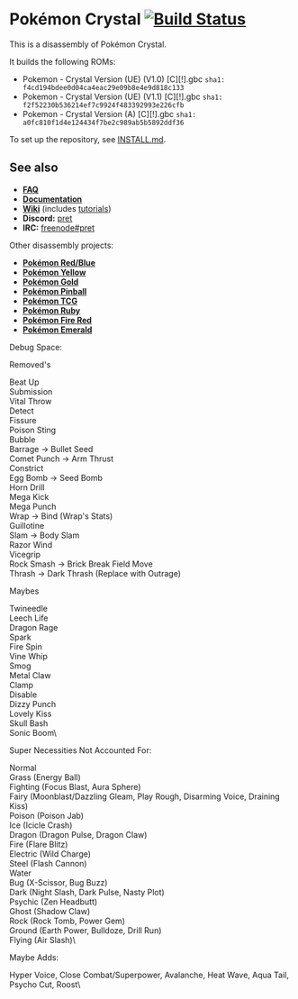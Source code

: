 # Pokémon Crystal [![Build Status][travis-badge]][travis]

This is a disassembly of Pokémon Crystal.

It builds the following ROMs:

- Pokemon - Crystal Version (UE) (V1.0) [C][!].gbc `sha1: f4cd194bdee0d04ca4eac29e09b8e4e9d818c133`
- Pokemon - Crystal Version (UE) (V1.1) [C][!].gbc `sha1: f2f52230b536214ef7c9924f483392993e226cfb`
- Pokemon - Crystal Version (A) [C][!].gbc `sha1: a0fc810f1d4e124434f7be2c989ab5b5892ddf36`

To set up the repository, see [INSTALL.md](INSTALL.md).

## See also

- [**FAQ**](FAQ.md)
- [**Documentation**][docs]
- [**Wiki**][wiki] (includes [tutorials][tutorials])
- **Discord:** [pret][discord]
- **IRC:** [freenode#pret][irc]

Other disassembly projects:

- [**Pokémon Red/Blue**][pokered]
- [**Pokémon Yellow**][pokeyellow]
- [**Pokémon Gold**][pokegold]
- [**Pokémon Pinball**][pokepinball]
- [**Pokémon TCG**][poketcg]
- [**Pokémon Ruby**][pokeruby]
- [**Pokémon Fire Red**][pokefirered]
- [**Pokémon Emerald**][pokeemerald]

[pokered]: https://github.com/pret/pokered
[pokeyellow]: https://github.com/pret/pokeyellow
[pokegold]: https://github.com/pret/pokegold
[pokepinball]: https://github.com/pret/pokepinball
[poketcg]: https://github.com/pret/poketcg
[pokeruby]: https://github.com/pret/pokeruby
[pokefirered]: https://github.com/pret/pokefirered
[pokeemerald]: https://github.com/pret/pokeemerald
[docs]: https://pret.github.io/pokecrystal/
[wiki]: https://github.com/pret/pokecrystal/wiki
[tutorials]: https://github.com/pret/pokecrystal/wiki/Tutorials
[discord]: https://discord.gg/d5dubZ3
[irc]: https://kiwiirc.com/client/irc.freenode.net/?#pret
[travis]: https://travis-ci.org/pret/pokecrystal
[travis-badge]: https://travis-ci.org/pret/pokecrystal.svg?branch=master

Debug Space:

Removed's

Beat Up   		
Submission  		
Vital Throw  		
Detect  			
Fissure  			
Poison Sting  	
Bubble  			
Barrage -> Bullet Seed  
Comet Punch -> Arm Thrust  
Constrict  		
Egg Bomb -> Seed Bomb  
Horn Drill  		
Mega Kick  
Mega Punch  		
Wrap -> Bind (Wrap's Stats)  
Guillotine  		
Slam -> Body Slam  
Razor Wind  		
Vicegrip  
Rock Smash -> Brick Break Field Move  
Thrash -> Dark Thrash (Replace with Outrage)  

Maybes  

Twineedle\
Leech Life\
Dragon Rage\
Spark\
Fire Spin\
Vine Whip\
Smog\
Metal Claw\
Clamp\
Disable\
Dizzy Punch\
Lovely Kiss\
Skull Bash\
Sonic Boom\

Super Necessities Not Accounted For:

Normal\
Grass			(Energy Ball)\
Fighting		(Focus Blast, Aura Sphere)\
Fairy			(Moonblast/Dazzling Gleam, Play Rough, Disarming Voice, Draining Kiss)\
Poison			(Poison Jab)\
Ice				(Icicle Crash)\
Dragon			(Dragon Pulse, Dragon Claw)\
Fire 			(Flare Blitz)\
Electric		(Wild Charge)\
Steel			(Flash Cannon)\
Water\
Bug				(X-Scissor, Bug Buzz)\
Dark			(Night Slash, Dark Pulse, Nasty Plot)\
Psychic			(Zen Headbutt)\
Ghost			(Shadow Claw)\
Rock			(Rock Tomb, Power Gem)\
Ground			(Earth Power, Bulldoze, Drill Run)\
Flying			(Air Slash)\

Maybe Adds:

Hyper Voice, Close Combat/Superpower, Avalanche, Heat Wave, Aqua Tail, Psycho Cut, Roost\
